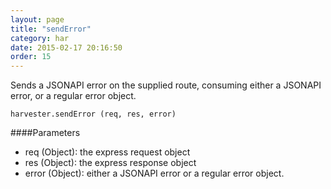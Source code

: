 ```yaml
---
layout: page
title: "sendError"
category: har
date: 2015-02-17 20:16:50
order: 15
---
```


Sends a JSONAPI error on the supplied route, consuming either a JSONAPI error, or a regular error object.


```
harvester.sendError (req, res, error)
```

####Parameters
- req (Object): the express request object
- res (Object): the express response object
- error (Object): either a JSONAPI error or a regular error object.